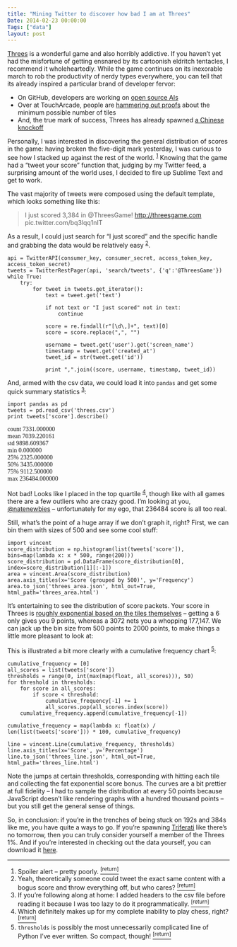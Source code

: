 ```yaml
---
title: "Mining Twitter to discover how bad I am at Threes"
Date: 2014-02-23 00:00:00
Tags: ["data"]
layout: post
---
```


<p><a href="http://asherv.com/threes/">Threes</a> is a wonderful game and also horribly addictive.  If you haven’t yet had the misfortune of getting ensnared by its cartoonish eldritch tentacles, I recommend it wholeheartedly.  While the game continues on its inexorable march to rob the productivity of nerdy types everywhere, you can tell that its already inspired a particular brand of developer fervor:</p>


<ul>
<li>On GitHub, developers are working on <a href="https://github.com/luin/Threes-AI">open source AIs</a></li>
<li>Over at TouchArcade, people are <a href="http://forums.toucharcade.com/showthread.php?p=3142161#post3142161">hammering out proofs</a> about the minimum possible number of tiles</li>
<li>And, the true mark of success, Threes has already spawned <a href="https://itunes.apple.com/app/id819357694?mt=8">a Chinese knockoff</a></li>
</ul>


<p>Personally, I was interested in discovering the general distribution of scores in the game: having broken the five-digit mark yesterday, I was curious to see how I stacked up against the rest of the world.  <sup class="footnote-ref" id="fnref:1"><a href="#fn:1" rel="footnote">1</a></sup>  Knowing that the game had a “tweet your score” function that, judging by my Twitter feed, a surprising amount of the world uses, I decided to fire up Sublime Text and get to work.</p>


<p>The vast majority of tweets were composed using the default template, which looks something like this:</p>


<blockquote>
<p>I just scored 3,384 in @ThreesGame! <a href="http://threesgame.com">http://threesgame.com</a>  pic.twitter.com/bq3lqq1nIT</p>
</blockquote>


<p>As a result, I could just search for “I just scored” and the specific handle and grabbing the data would be relatively easy <sup class="footnote-ref" id="fnref:2"><a href="#fn:2" rel="footnote">2</a></sup>.</p>


<pre><code>api = TwitterAPI(consumer_key, consumer_secret, access_token_key, access_token_secret)
tweets = TwitterRestPager(api, 'search/tweets', {'q':'@ThreesGame'})
while True:
    try:
        for tweet in tweets.get_iterator():
            text = tweet.get('text')

            if not text or "I just scored" not in text:
                continue

            score = re.findall(r"[\d\,]+", text)[0]
            score = score.replace(",", "")

            username = tweet.get('user').get('screen_name')
            timestamp = tweet.get('created_at')
            tweet_id = str(tweet.get('id'))

            print ",".join((score, username, timestamp, tweet_id))
</code></pre>


<p>And, armed with the csv data, we could load it into <code>pandas</code> and get some quick summary statistics <sup class="footnote-ref" id="fnref:3"><a href="#fn:3" rel="footnote">3</a></sup>:</p>


<pre><code>import pandas as pd
tweets = pd.read_csv('threes.csv')
print tweets['score'].describe()
</code></pre>


<div style="font-family: Inconsolata">
count      7331.000000 <br/>
mean       7039.220161<br/>
std        9898.609367<br/>
min           0.000000<br/>
25%        2325.000000<br/>
50%        3435.000000<br/>
75%        9112.500000<br/>
max      236484.000000
</div>


<p>Not bad!  Looks like I placed in the top quartile <sup class="footnote-ref" id="fnref:4"><a href="#fn:4" rel="footnote">4</a></sup>, though like with all games there are a few outliers who are crazy good.  I’m looking at you, <a href="https://twitter.com/natenewbie/status/437212351528321024">@natenewbies</a> – unfortunately for my ego, that 236484 score is all too real.</p>


<p>Still, what’s the point of a huge array if we don’t graph it, right?  First, we can bin them with sizes of 500 and see some cool stuff:</p>


<pre><code>import vincent
score_distribution = np.histogram(list(tweets['score']), bins=map(lambda x: x * 500, range(200)))
score_distribution = pd.DataFrame(score_distribution[0], index=score_distribution[1][:-1])
area = vincent.Area(score_distribution)
area.axis_titles(x='Score (grouped by 500)', y='Frequency')
area.to_json('threes_area.json', html_out=True, html_path='threes_area.html')
</code></pre>


<script charset="utf-8" src="http://d3js.org/d3.v3.min.js"></script>


<script src="http://d3js.org/topojson.v1.min.js"></script>


<script charset="utf-8" src="http://d3js.org/d3.geo.projection.v0.min.js"></script>


<script src="http://trifacta.github.com/vega/vega.js"></script>


<div class="vis" id="vis1"></div>


<script type="text/javascript">
// parse a spec and create a visualization view
function parse(spec) {
  vg.parse.spec(spec, function(chart) { chart({el:"#vis1"}).update(); });
}
parse("/static/threes_area.json");
</script>


<p>It’s entertaining to see the distribution of score packets.  Your score in Threes is <a href="http://bitsplitting.org/2014/02/11/threes-scoring/">roughly exponential based on the tiles themselves</a> – getting a 6 only gives you 9 points, whereas a 3072 nets you a whopping 177,147.  We can jack up the bin size from 500 points to 2000 points, to make things a little more pleasant to look at:</p>


<p></p>
<div class="vis" id="vis3"></div>


<script type="text/javascript">
// parse a spec and create a visualization view
function parse(spec) {
  vg.parse.spec(spec, function(chart) { chart({el:&ldquo;#vis3&rdquo;}).update(); });
}
parse(&ldquo;/static/threes_area2.json&rdquo;);
</script>


<p>This is illustrated a bit more clearly with a cumulative frequency chart <sup class="footnote-ref" id="fnref:5"><a href="#fn:5" rel="footnote">5</a></sup>:</p>


<pre><code>cumulative_frequency = [0]
all_scores = list(tweets['score'])
thresholds = range(0, int(max(map(float, all_scores))), 50)
for threshold in thresholds:
    for score in all_scores:
        if score &lt; threshold:
            cumulative_frequency[-1] += 1
            all_scores.pop(all_scores.index(score))
    cumulative_frequency.append(cumulative_frequency[-1])

cumulative_frequency = map(lambda x: float(x) / len(list(tweets['score'])) * 100, cumulative_frequency)

line = vincent.Line(cumulative_frequency, thresholds)
line.axis_titles(x='Score', y='Percentage')
line.to_json('threes_line.json', html_out=True, html_path='threes_line.html')
</code></pre>


<p></p>
<div class="vis" id="vis2"></div>


<script type="text/javascript">
// parse a spec and create a visualization view
function parse(spec) {
  vg.parse.spec(spec, function(chart) { chart({el:&ldquo;#vis2&rdquo;}).update(); });
}
parse(&ldquo;/static/threes_line.json&rdquo;);
</script>


<p>Note the jumps at certain thresholds, corresponding with hitting each tile and collecting the fat exponential score bonus.  The curves are a bit prettier at full fidelity – I had to sample the distribution at every 50 points because JavaScript doesn’t like rendering graphs with a hundred thousand points – but you still get the general sense of things.</p>


<p>So, in conclusion: if you’re in the trenches of being stuck on 192s and 384s like me, you have quite a ways to go.  If you’re spawning <a href="https://twitter.com/triferatu">Triferati</a> like there’s no tomorrow, then you can truly consider yourself a member of the Threes 1%.  And if you’re interested in checking out the data yourself, you can download it <a href="/static/threes.csv">here</a>.</p>


<div class="footnotes">
<hr/>
<ol>
<li id="fn:1">Spoiler alert – pretty poorly.
 <a class="footnote-return" href="#fnref:1"><sup>[return]</sup></a></li>
<li id="fn:2">Yeah, theoretically someone could tweet the exact same content with a bogus score and throw everything off, but who cares?
 <a class="footnote-return" href="#fnref:2"><sup>[return]</sup></a></li>
<li id="fn:3">If you’re following along at home: I added headers to the csv file before reading it because I was too lazy to do it programmatically.
 <a class="footnote-return" href="#fnref:3"><sup>[return]</sup></a></li>
<li id="fn:4">Which definitely makes up for my complete inability to play chess, right?
 <a class="footnote-return" href="#fnref:4"><sup>[return]</sup></a></li>
<li id="fn:5"><code>thresholds</code> is possibly the most unnecessarily complicated line of Python I’ve ever written.  So compact, though!
 <a class="footnote-return" href="#fnref:5"><sup>[return]</sup></a></li>
</ol>
</div>
	